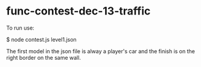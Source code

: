 func-contest-dec-13-traffic
===========================

To run use:

$ node contest.js level1.json

The first model in the json file is alway a player's car
and the finish is on the right border on the same wall.
